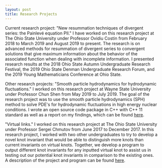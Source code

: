 ```yaml
---
layout: post
title: Research Projects
---
```


Current research project: 
"New resummation techniques of divergent series: the Painlevé equation PII." I have worked on this research project at The Ohio State University under Professor Ovidiu Costin from February 2018 to March 2019 and August 2019 to present. The research is on advanced methods for resummation of divergent series to convergent solutions that give maximum information about the behavior of the associated function when dealing with incomplete information. I presented research results at the 2018 Ohio State Autumn Undergraduate Research Festival, the 2019 Ohio State Denman Undergraduate Research Forum, and the 2019 Young Mathematicians Conference at Ohio State. 

Other research projects: 
"Smooth particle hydrodynamics for hydrodynamic fluctuations." I worked on this research project at Wayne State University under Professor Chun Shen from May 2019 to July 2019. The goal of the research project was to use the smooth particle hydrodynamics (SPH) method to solve PDE's for hydrodynamic fluctuations in high energy nuclear conditions. I wrote an open source code package in C++ with C++ 11 standard as well as a report on my findings, which can be found [here](https://bitbucket.org/wayne_state_nuclear_theory/sph_solver/src/master/).

"Virtual links." I worked on this research project at The Ohio State University under Professor Sergei Chmutov from June 2017 to December 2017. In this research project, I worked with two other undergraduates to try to develop a novel knot invariant that would be able to distinguish more knots than current invariants on virtual knots. Together, we develop a program to output different knot invariants for any inputted virtual knot to assist us in testing out our potential knot invariants in comparison to the existing ones. A description of the project and program can be found [here](https://people.math.osu.edu/chmutov.1/wor-gr-su17/wor-gr.htm). 
